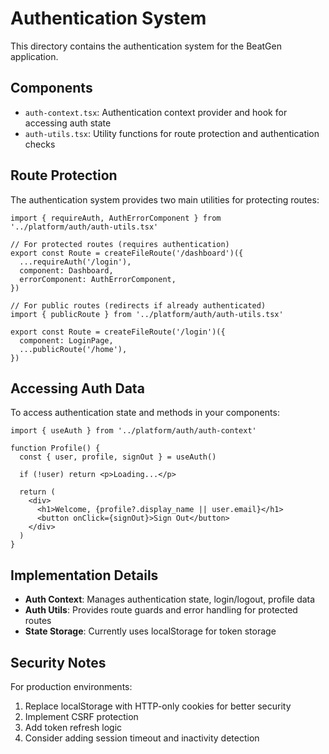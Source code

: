 # Authentication System

This directory contains the authentication system for the BeatGen application.

## Components

- `auth-context.tsx`: Authentication context provider and hook for accessing auth state
- `auth-utils.tsx`: Utility functions for route protection and authentication checks

## Route Protection

The authentication system provides two main utilities for protecting routes:

```tsx
import { requireAuth, AuthErrorComponent } from '../platform/auth/auth-utils.tsx'

// For protected routes (requires authentication)
export const Route = createFileRoute('/dashboard')({
  ...requireAuth('/login'),
  component: Dashboard,
  errorComponent: AuthErrorComponent,
})

// For public routes (redirects if already authenticated)
import { publicRoute } from '../platform/auth/auth-utils.tsx'

export const Route = createFileRoute('/login')({
  component: LoginPage,
  ...publicRoute('/home'),
})
```

## Accessing Auth Data

To access authentication state and methods in your components:

```tsx
import { useAuth } from '../platform/auth/auth-context'

function Profile() {
  const { user, profile, signOut } = useAuth()
  
  if (!user) return <p>Loading...</p>
  
  return (
    <div>
      <h1>Welcome, {profile?.display_name || user.email}</h1>
      <button onClick={signOut}>Sign Out</button>
    </div>
  )
}
```

## Implementation Details

- **Auth Context**: Manages authentication state, login/logout, profile data
- **Auth Utils**: Provides route guards and error handling for protected routes
- **State Storage**: Currently uses localStorage for token storage

## Security Notes

For production environments:

1. Replace localStorage with HTTP-only cookies for better security
2. Implement CSRF protection
3. Add token refresh logic
4. Consider adding session timeout and inactivity detection